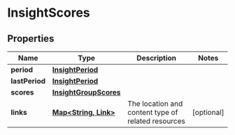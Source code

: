 

# InsightScores


## Properties

| Name | Type | Description | Notes |
|------------ | ------------- | ------------- | -------------|
|**period** | [**InsightPeriod**](InsightPeriod.md) |  |  |
|**lastPeriod** | [**InsightPeriod**](InsightPeriod.md) |  |  |
|**scores** | [**InsightGroupScores**](InsightGroupScores.md) |  |  |
|**links** | [**Map&lt;String, Link&gt;**](Link.md) | The location and content type of related resources |  [optional] |



